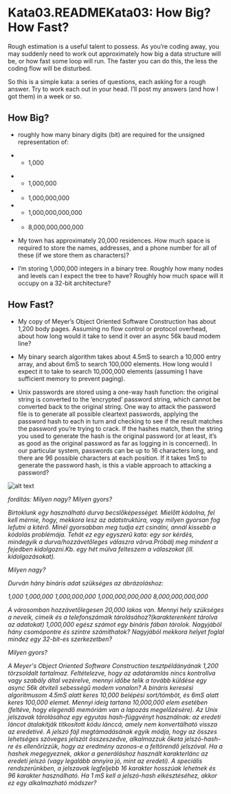 # Kata03.READMEKata03: How Big? How Fast?
Rough estimation is a useful talent to possess. As you’re coding away, you may suddenly need to work out approximately how big a data structure will be, or how fast some loop will run. The faster you can do this, the less the coding flow will be disturbed.

So this is a simple kata: a series of questions, each asking for a rough answer. Try to work each out in your head. I’ll post my answers (and how I got them) in a week or so.

## How Big?
- roughly how many binary digits (bit) are required for the unsigned representation of:

 - + 1,000
 + + 1,000,000
 + + 1,000,000,000
 + + 1,000,000,000,000
 + + 8,000,000,000,000
- My town has approximately 20,000 residences. How much space is required to store the names, addresses, and a phone number for all of these (if we store them as characters)?

- I’m storing 1,000,000 integers in a binary tree. Roughly how many nodes and levels can I expect the tree to have? Roughly how much space will it occupy on a 32-bit architecture?

## How Fast?
- My copy of Meyer’s Object Oriented Software Construction has about 1,200 body pages. Assuming no flow control or protocol overhead, about how long would it take to send it over an async 56k baud modem line?

- My binary search algorithm takes about 4.5mS to search a 10,000 entry array, and about 6mS to search 100,000 elements. How long would I expect it to take to search 10,000,000 elements (assuming I have sufficient memory to prevent paging).

- Unix passwords are stored using a one-way hash function: the original string is converted to the ‘encrypted’ password string, which cannot be converted back to the original string. One way to attack the password file is to generate all possible cleartext passwords, applying the password hash to each in turn and checking to see if the result matches the password you’re trying to crack. If the hashes match, then the string you used to generate the hash is the original password (or at least, it’s as good as the original password as far as logging in is concerned). In our particular system, passwords can be up to 16 characters long, and there are 96 possible characters at each position. If it takes 1mS to generate the password hash, is this a viable approach to attacking a password?

![alt text](https://ak.picdn.net/shutterstock/videos/2602358/thumb/3.jpg)

*fordítás: Milyen nagy? Milyen gyors?*

*Birtoklunk egy használható durva becslőképességet. Mielőtt kódolna, fel kell mérnie, hogy, mekkora lesz az adatstruktúra, vagy milyen gyorsan fog lefutni a kitérő. Minél gyorsabban meg tudja ezt csinálni, annál kissebb a kódolás problémája.
Tehát ez egy egyszerű kata: egy sor kérdés, mindegyik a durva/hozzávetőleges válaszra várva.Próbálj meg mindent a fejedben kidolgozni.Kb. egy hét múlva felteszem a válaszokat (ill. kidolgozásokat).*

*Milyen nagy?*

*Durván hány bináris adat szükséges az ábrázoláshoz:*

*1,000*
*1,000,000*
*1,000,000,000*
*1,000,000,000,000*
*8,000,000,000,000*

*A városomban hozzávetőlegesen 20,000 lakos van. Mennyi hely szükséges a neveik, címeik és a telefonszámaik tárolásához?(karakterenként tárolva az adatokat)*
*1,000,000 egész számot egy bináris fában tárolok. Nagyjából hány csomópontre és szintre számíthatok? Nagyjából mekkora helyet foglal mindez egy 32-bit-es szerkezetben?*

*Milyen gyors?*

*A Meyer's Object Oriented Software Construction tesztpéldányának 1,200 törzsoldalt tartalmaz. Feltételezve, hogy az adatáramlás nincs kontrollva vagy szabály által vezérelve, mennyi időbe telik a tovább küldése egy async 56k átviteli sebességű modem vonalon?*
*A bináris keresési algoritmusom 4.5mS alatt keres 10,000 belépési sort/tömböt, és 6mS alatt keres 100,000 elemet. Mennyi ideig tartana 10,000,000 elem esetében (feltéve, hogy elegendő memóriám van a lapozás megelőzésére).*
*Az Unix jelszavak tárolásához egy egyutas hash-függvényt használnak: az eredeti láncot átalakítják titkosított kódu lánccá, amely nem konvertálható vissza az eredetivé. A jelszó fájl megtámadásának egyik módja, hogy az összes lehetséges szöveges jelszót összeszedve, alkalmazzuk őketa jelszó-hash-re és ellenőrizzük, hogy az eredmény azonos-e a feltörendő jelszóval. Ha a hashek megegyeznek, akkor a generáláshoz használt karakterlánc az eredeti jelszó (vagy legalább annyira jó, mint az eredeti).*
*A speciális rendszerünkben, a jelszavak legfeljebb 16 karakter hosszúak lehetnek és 96 karakter használható. Ha 1 mS kell a jelszó-hash elkésztéséhez, akkor ez egy alkalmazható módszer?*
